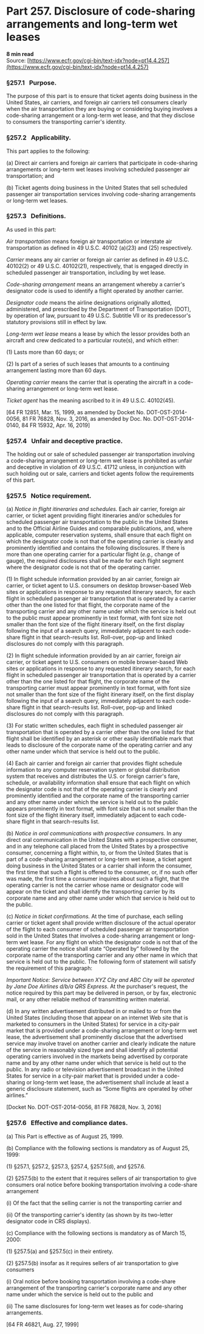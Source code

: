# Part 257. Disclosure of code-sharing arrangements and long-term wet leases
**8 min read**  
Source: [https://www.ecfr.gov/cgi-bin/text-idx?node=pt14.4.257](https://www.ecfr.gov/cgi-bin/text-idx?node=pt14.4.257)

<div>

### §257.1   Purpose.

The purpose of this part is to ensure that ticket agents doing business in the United States, air carriers, and foreign air carriers tell consumers clearly when the air transportation they are buying or considering buying involves a code-sharing arrangement or a long-term wet lease, and that they disclose to consumers the transporting carrier's identity.

### §257.2   Applicability.

This part applies to the following:

\(a\) Direct air carriers and foreign air carriers that participate in code-sharing arrangements or long-term wet leases involving scheduled passenger air transportation; and

\(b\) Ticket agents doing business in the United States that sell scheduled passenger air transportation services involving code-sharing arrangements or long-term wet leases.

### §257.3   Definitions.

As used in this part:

*Air transportation* means foreign air transportation or interstate air transportation as defined in 49 U.S.C. 40102 (a)(23) and (25) respectively.

*Carrier* means any air carrier or foreign air carrier as defined in 49 U.S.C. 40102(2) or 49 U.S.C. 40102(21), respectively, that is engaged directly in scheduled passenger air transportation, including by wet lease.

*Code-sharing arrangement* means an arrangement whereby a carrier's designator code is used to identify a flight operated by another carrier.

*Designator code* means the airline designations originally allotted, administered, and prescribed by the Department of Transportation (DOT), by operation of law, pursuant to 49 U.S.C. Subtitle VII or its predecessor's statutory provisions still in effect by law.

*Long-term wet lease* means a lease by which the lessor provides both an aircraft and crew dedicated to a particular route(s), and which either:

\(1\) Lasts more than 60 days; or

\(2\) Is part of a series of such leases that amounts to a continuing arrangement lasting more than 60 days.

*Operating carrier* means the carrier that is operating the aircraft in a code-sharing arrangement or long-term wet lease.

*Ticket agent* has the meaning ascribed to it in 49 U.S.C. 40102(45).

\[64 FR 12851, Mar. 15, 1999, as amended by Docket No. DOT-OST-2014-0056, 81 FR 76828, Nov. 3, 2016, as amended by Doc. No. DOT-OST-2014-0140, 84 FR 15932, Apr. 16, 2019\]

### §257.4   Unfair and deceptive practice.

The holding out or sale of scheduled passenger air transportation involving a code-sharing arrangement or long-term wet lease is prohibited as unfair and deceptive in violation of 49 U.S.C. 41712 unless, in conjunction with such holding out or sale, carriers and ticket agents follow the requirements of this part.

### §257.5   Notice requirement.

\(a\) *Notice in flight itineraries and schedules.* Each air carrier, foreign air carrier, or ticket agent providing flight itineraries and/or schedules for scheduled passenger air transportation to the public in the United States and to the Official Airline Guides and comparable publications, and, where applicable, computer reservation systems, shall ensure that each flight on which the designator code is not that of the operating carrier is clearly and prominently identified and contains the following disclosures. If there is more than one operating carrier for a particular flight (*e.g.,* change of gauge), the required disclosures shall be made for each flight segment where the designator code is not that of the operating carrier.

\(1\) In flight schedule information provided by an air carrier, foreign air carrier, or ticket agent to U.S. consumers on desktop browser-based Web sites or applications in response to any requested itinerary search, for each flight in scheduled passenger air transportation that is operated by a carrier other than the one listed for that flight, the corporate name of the transporting carrier and any other name under which the service is held out to the public must appear prominently in text format, with font size not smaller than the font size of the flight itinerary itself, on the first display following the input of a search query, immediately adjacent to each code-share flight in that search-results list. Roll-over, pop-up and linked disclosures do not comply with this paragraph.

\(2\) In flight schedule information provided by an air carrier, foreign air carrier, or ticket agent to U.S. consumers on mobile browser-based Web sites or applications in response to any requested itinerary search, for each flight in scheduled passenger air transportation that is operated by a carrier other than the one listed for that flight, the corporate name of the transporting carrier must appear prominently in text format, with font size not smaller than the font size of the flight itinerary itself, on the first display following the input of a search query, immediately adjacent to each code-share flight in that search-results list. Roll-over, pop-up and linked disclosures do not comply with this paragraph.

\(3\) For static written schedules, each flight in scheduled passenger air transportation that is operated by a carrier other than the one listed for that flight shall be identified by an asterisk or other easily identifiable mark that leads to disclosure of the corporate name of the operating carrier and any other name under which that service is held out to the public.

\(4\) Each air carrier and foreign air carrier that provides flight schedule information to any computer reservation system or global distribution system that receives and distributes the U.S. or foreign carrier's fare, schedule, or availability information shall ensure that each flight on which the designator code is not that of the operating carrier is clearly and prominently identified and the corporate name of the transporting carrier and any other name under which the service is held out to the public appears prominently in text format, with font size that is not smaller than the font size of the flight itinerary itself, immediately adjacent to each code-share flight in that search-results list.

\(b\) *Notice in oral communications with prospective consumers.* In any direct oral communication in the United States with a prospective consumer, and in any telephone call placed from the United States by a prospective consumer, concerning a flight within, to, or from the United States that is part of a code-sharing arrangement or long-term wet lease, a ticket agent doing business in the United States or a carrier shall inform the consumer, the first time that such a flight is offered to the consumer, or, if no such offer was made, the first time a consumer inquires about such a flight, that the operating carrier is not the carrier whose name or designator code will appear on the ticket and shall identify the transporting carrier by its corporate name and any other name under which that service is held out to the public.

\(c\) *Notice in ticket confirmations.* At the time of purchase, each selling carrier or ticket agent shall provide written disclosure of the actual operator of the flight to each consumer of scheduled passenger air transportation sold in the United States that involves a code-sharing arrangement or long-term wet lease. For any flight on which the designator code is not that of the operating carrier the notice shall state “Operated by” followed by the corporate name of the transporting carrier and any other name in which that service is held out to the public. The following form of statement will satisfy the requirement of this paragraph:

*Important Notice: Service between XYZ City and ABC City will be operated by Jane Doe Airlines d/b/a QRS Express.* At the purchaser's request, the notice required by this part may be delivered in person, or by fax, electronic mail, or any other reliable method of transmitting written material.

\(d\) In any written advertisement distributed in or mailed to or from the United States (including those that appear on an internet Web site that is marketed to consumers in the United States) for service in a city-pair market that is provided under a code-sharing arrangement or long-term wet lease, the advertisement shall prominently disclose that the advertised service may involve travel on another carrier and clearly indicate the nature of the service in reasonably sized type and shall identify all potential operating carriers involved in the markets being advertised by corporate name and by any other name under which that service is held out to the public. In any radio or television advertisement broadcast in the United States for service in a city-pair market that is provided under a code-sharing or long-term wet lease, the advertisement shall include at least a generic disclosure statement, such as “Some flights are operated by other airlines.”

\[Docket No. DOT-OST-2014-0056, 81 FR 76828, Nov. 3, 2016\]

### §257.6   Effective and compliance dates.

\(a\) This Part is effective as of August 25, 1999.

\(b\) Compliance with the following sections is mandatory as of August 25, 1999:

\(1\) §257.1, §257.2, §257.3, §257.4, §257.5(d), and §257.6.

\(2\) §257.5(b) to the extent that it requires sellers of air transportation to give consumers oral notice before booking transportation involving a code-share arrangement

\(i\) Of the fact that the selling carrier is not the transporting carrier and

\(ii\) Of the transporting carrier's identity (as shown by its two-letter designator code in CRS displays).

\(c\) Compliance with the following sections is mandatory as of March 15, 2000:

\(1\) §257.5(a) and §257.5(c) in their entirety.

\(2\) §257.5(b) insofar as it requires sellers of air transportation to give consumers

\(i\) Oral notice before booking transportation involving a code-share arrangement of the transporting carrier's corporate name and any other name under which the service is held out to the public and

\(ii\) The same disclosures for long-term wet leases as for code-sharing arrangements.

\[64 FR 46821, Aug. 27, 1999\]

</div>